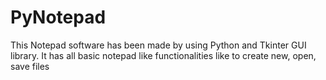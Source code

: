 # PyNotepad

This Notepad software has been made by using Python and Tkinter GUI library. It has all basic notepad like functionalities like to create new, open, save files
